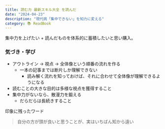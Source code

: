 ```yaml
---
title: 読む力 最新スキル大全 を読んだ
date: "2024-04-23"
description: "現代病「集中できない」を知力に変える"
category: 📚 ReadBook
---
```


集中力を上げたい + 読んだものを体系的に蓄積したいと思い購入。

### 気づき・学び

- アウトライン → 視点 → 全体像という順番の流れを作る
  - 一本の記事までは断片しか理解できない
    - 読み解く流れを知っておけば、それに合わせて全体像が理解できるようになる
- 読むことの大きな目的は多様な視点を獲得すること
- 集中力がないなら、散漫力を鍛える
  - だらだらは長続きすること

印象に残ったワード

> 自分の方が頭が良いと思うことが、実はいちばん知から遠い
